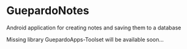# GuepardoNotes
Android application for creating notes and saving them to a database

Missing library GuepardoApps-Toolset will be available soon...